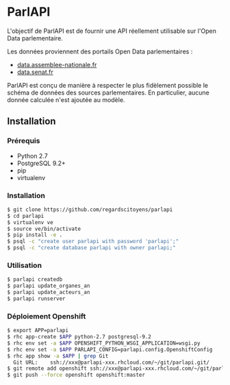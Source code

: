 ParlAPI
=======

L'objectif de ParlAPI est de fournir une API réellement utilisable sur l'Open
Data parlementaire.

Les données proviennent des portails Open Data parlementaires :
* [data.assemblee-nationale.fr](http://data.assemblee-nationale.fr/)
* [data.senat.fr](http://data.senat.fr/)
 
ParlAPI est conçu de manière à respecter le plus fidèlement possible le schéma
de données des sources parlementaires.  En particulier, aucune donnée calculée 
n'est ajoutée au modèle.

## Installation

### Prérequis

- Python 2.7
- PostgreSQL 9.2+
- pip
- virtualenv

### Installation

```bash
$ git clone https://github.com/regardscitoyens/parlapi
$ cd parlapi
$ virtualenv ve
$ source ve/bin/activate
$ pip install -e .
$ psql -c "create user parlapi with password 'parlapi';"
$ psql -c "create database parlapi with owner parlapi;"
```

### Utilisation

```bash
$ parlapi createdb
$ parlapi update_organes_an
$ parlapi update_acteurs_an
$ parlapi runserver
```

### Déploiement Openshift

```bash
$ export APP=parlapi
$ rhc app-create $APP python-2.7 postgresql-9.2
$ rhc env set -a $APP OPENSHIFT_PYTHON_WSGI_APPLICATION=wsgi.py
$ rhc env set -a $APP PARLAPI_CONFIG=parlapi.config.OpenshiftConfig
$ rhc app show -a $APP | grep Git
  Git URL:    ssh://xxx@parlapi-xxx.rhcloud.com/~/git/parlapi.git/
$ git remote add openshift ssh://xxx@parlapi-xxx.rhcloud.com/~/git/parlapi.git/
$ git push --force openshift openshift:master
```

